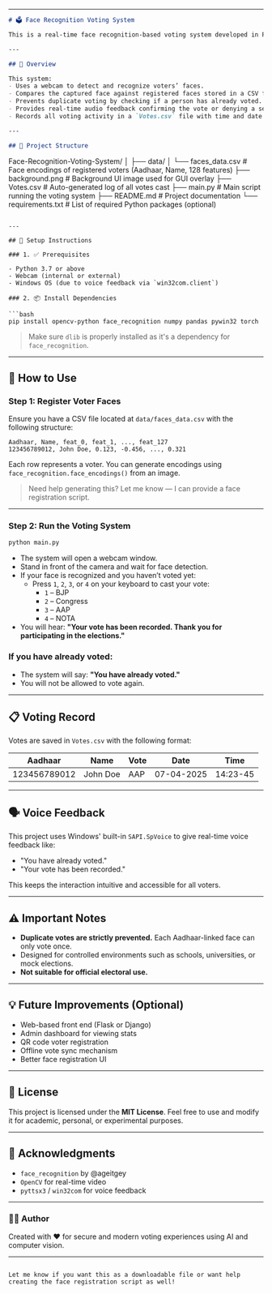 

---

```markdown
# 🗳️ Face Recognition Voting System

This is a real-time face recognition-based voting system developed in Python. It ensures secure and tamper-proof voting by allowing each registered voter to vote only once, using facial verification. Built using `OpenCV`, `face_recognition`, and `pandas`, this project integrates computer vision with voice feedback to deliver a seamless and interactive voting experience.

---

## 📌 Overview

This system:
- Uses a webcam to detect and recognize voters’ faces.
- Compares the captured face against registered faces stored in a CSV file.
- Prevents duplicate voting by checking if a person has already voted.
- Provides real-time audio feedback confirming the vote or denying a second attempt.
- Records all voting activity in a `Votes.csv` file with time and date.

---

## 📁 Project Structure

```
Face-Recognition-Voting-System/
│
├── data/
│   └── faces_data.csv        # Face encodings of registered voters (Aadhaar, Name, 128 features)
├── background.png            # Background UI image used for GUI overlay
├── Votes.csv                 # Auto-generated log of all votes cast
├── main.py                   # Main script running the voting system
├── README.md                 # Project documentation
└── requirements.txt          # List of required Python packages (optional)
```

---

## 🔧 Setup Instructions

### 1. ✅ Prerequisites

- Python 3.7 or above
- Webcam (internal or external)
- Windows OS (due to voice feedback via `win32com.client`)

### 2. 📦 Install Dependencies

```bash
pip install opencv-python face_recognition numpy pandas pywin32 torch
```

> Make sure `dlib` is properly installed as it's a dependency for `face_recognition`.

---

## 🚀 How to Use

### Step 1: Register Voter Faces

Ensure you have a CSV file located at `data/faces_data.csv` with the following structure:

```
Aadhaar, Name, feat_0, feat_1, ..., feat_127
123456789012, John Doe, 0.123, -0.456, ..., 0.321
```

Each row represents a voter. You can generate encodings using `face_recognition.face_encodings()` from an image.

> Need help generating this? Let me know — I can provide a face registration script.

---

### Step 2: Run the Voting System

```bash
python main.py
```

- The system will open a webcam window.
- Stand in front of the camera and wait for face detection.
- If your face is recognized and you haven’t voted yet:
  - Press `1`, `2`, `3`, or `4` on your keyboard to cast your vote:
    - `1` – BJP
    - `2` – Congress
    - `3` – AAP
    - `4` – NOTA
- You will hear: **"Your vote has been recorded. Thank you for participating in the elections."**

### If you have already voted:
- The system will say: **"You have already voted."**
- You will not be allowed to vote again.

---

## 📋 Voting Record

Votes are saved in `Votes.csv` with the following format:

| Aadhaar       | Name     | Vote     | Date       | Time     |
|---------------|----------|----------|------------|----------|
| 123456789012  | John Doe | AAP      | 07-04-2025 | 14:23-45 |

---

## 🗣️ Voice Feedback

This project uses Windows' built-in `SAPI.SpVoice` to give real-time voice feedback like:

- "You have already voted."
- "Your vote has been recorded."

This keeps the interaction intuitive and accessible for all voters.

---

## ⚠️ Important Notes

- **Duplicate votes are strictly prevented.** Each Aadhaar-linked face can only vote once.
- Designed for controlled environments such as schools, universities, or mock elections.
- **Not suitable for official electoral use.**

---

## 💡 Future Improvements (Optional)

- Web-based front end (Flask or Django)
- Admin dashboard for viewing stats
- QR code voter registration
- Offline vote sync mechanism
- Better face registration UI

---

## 📝 License

This project is licensed under the **MIT License**. Feel free to use and modify it for academic, personal, or experimental purposes.

---

## 🙌 Acknowledgments

- `face_recognition` by @ageitgey
- `OpenCV` for real-time video
- `pyttsx3` / `win32com` for voice feedback

---

### 👨‍💻 Author

Created with ❤️ for secure and modern voting experiences using AI and computer vision.

---

```

Let me know if you want this as a downloadable file or want help creating the face registration script as well!

